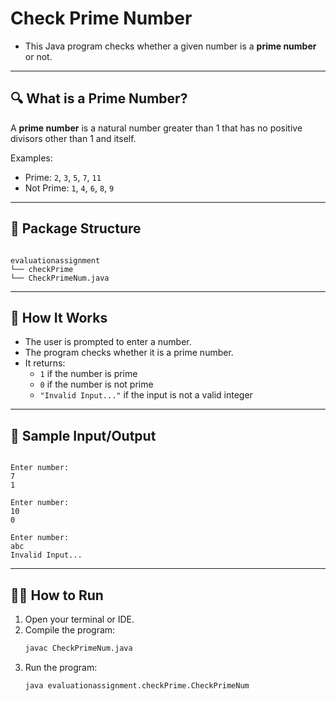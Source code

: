 
# Check Prime Number

- This Java program checks whether a given number is a **prime number** or not.
---
## 🔍 What is a Prime Number?

A **prime number** is a natural number greater than 1 that has no positive divisors other than 1 and itself.

Examples:
- Prime: `2`, `3`, `5`, `7`, `11`
- Not Prime: `1`, `4`, `6`, `8`, `9`
---
## 📂 Package Structure

```

evaluationassignment
└── checkPrime
└── CheckPrimeNum.java

```
---
## 🚀 How It Works

- The user is prompted to enter a number.
- The program checks whether it is a prime number.
- It returns:
  - `1` if the number is prime
  - `0` if the number is not prime
  - `"Invalid Input..."` if the input is not a valid integer
---
## 🧾 Sample Input/Output

```

Enter number:
7
1

Enter number:
10
0

Enter number:
abc
Invalid Input...

````
---
## 🧑‍💻 How to Run

1. Open your terminal or IDE.
2. Compile the program:
   ```bash
   javac CheckPrimeNum.java
   ```
3. Run the program:
   ```bash
   java evaluationassignment.checkPrime.CheckPrimeNum
   ```
